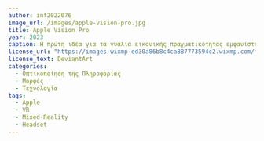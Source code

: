 ```yaml
---
author: inf2022076
image_url: /images/apple-vision-pro.jpg
title: Apple Vision Pro
year: 2023
caption: Η πρώτη ιδέα για τα γυαλιά εικονικής πραγματικότητας εμφανίστηκε από τον κινηματογραφίστα Morton Heilig το 1956 και υλοποιήθηκε το 1962 με το Sensorama. Συνδυάζονταν έγχρωμο 3D βίντεο, ήχος, δονήσεις, μυρωδιές και ατμοσφαιρικά φαινόμενα. Επιστρέφοντας στο σήμερα, η Apple έκανε την είσοδο της στην βιομηχανία των VR συσκευών τον Ιούνιο του 2023 με το Apple Vision Pro. Το Apple Vision Pro συνδυάζει απρόσκοπτα το ψηφιακό περιεχόμενο με τον φυσικό σας χώρο. Μπορείτε να πλοηγηθείτε απλά χρησιμοποιώντας τα μάτια, τα χέρια και τη φωνή σας.
license_url: "https://images-wixmp-ed30a86b8c4ca887773594c2.wixmp.com/f/678dfc68-0d4f-4cac-817e-b2bc7a0b7c63/dfzgpbm-941593f6-78a7-45dd-8874-89e9782c52d3.jpg/v1/fill/w_1280,h_610,q_75,strp/apple_vision_pro_3d_model_pack_by_abdelrahman_dfzgpbm-fullview.jpg?token=eyJ0eXAiOiJKV1QiLCJhbGciOiJIUzI1NiJ9.eyJzdWIiOiJ1cm46YXBwOjdlMGQxODg5ODIyNjQzNzNhNWYwZDQxNWVhMGQyNmUwIiwiaXNzIjoidXJuOmFwcDo3ZTBkMTg4OTgyMjY0MzczYTVmMGQ0MTVlYTBkMjZlMCIsIm9iaiI6W1t7ImhlaWdodCI6Ijw9NjEwIiwicGF0aCI6IlwvZlwvNjc4ZGZjNjgtMGQ0Zi00Y2FjLTgxN2UtYjJiYzdhMGI3YzYzXC9kZnpncGJtLTk0MTU5M2Y2LTc4YTctNDVkZC04ODc0LTg5ZTk3ODJjNTJkMy5qcGciLCJ3aWR0aCI6Ijw9MTI4MCJ9XV0sImF1ZCI6WyJ1cm46c2VydmljZTppbWFnZS5vcGVyYXRpb25zIl19.JWhP3a5BG7x_0jOsTgeuh1zLF64p64oXX1mAXzRWo30" 
license_text: DeviantArt
categories:
  - Οπτικοποίηση της Πληροφορίας
  - Μορφές
  - Τεχνολογία
tags:
  - Apple
  - VR 
  - Mixed-Reality
  - Headset  
---
```


